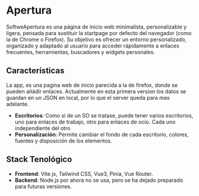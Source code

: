 # Apertura

SoftweApertura es una página de inicio web minimalista, personalizable y ligera, pensada para sustituir la startpage por defecto del navegador (como la de Chrome o Firefox). Su objetivo es ofrecer un entorno personalizado, organizado y adaptado al usuario para acceder rápidamente a enlaces frecuentes, herramientas, buscadores y widgets personales.

## Características

La app, es una pagina web de inicio parecida a la de firefox, donde se pueden añádir enlaces. Actualmente en esta primera version los datos se guardan en un JSON en local, por lo que el server queda para mas adelante.

- **Escritorios**: Como si de un SO se tratase, puede tener varios escritorios, uno para enlaces de trabajo, otro para enlaces de ocio. Cada uno independiente del otro
- **Personalización**: Permite cambiar el fondo de cada escritorio, colores, fuentes y disposición de los elementos.

## Stack Tenológico

- **Frontend**: Vite.js, Tailwind CSS, Vue3, Pinia, Vue Router.
- **Backend**: Node.js por ahora no se usa, pero se ha dejado preparado para futuras versiones.